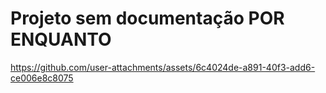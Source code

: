 # Projeto sem documentação **POR ENQUANTO**

https://github.com/user-attachments/assets/6c4024de-a891-40f3-add6-ce006e8c8075
